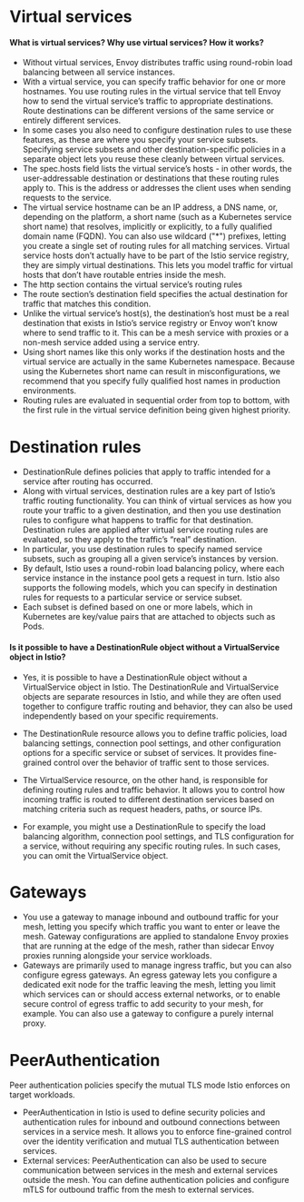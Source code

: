 # Virtual services

#### What is virtual services? Why use virtual services? How it works?
- Without virtual services, Envoy distributes traffic using round-robin load balancing between all service instances.
- With a virtual service, you can specify traffic behavior for one or more hostnames. You use routing rules in the virtual service that tell Envoy how to send the virtual service’s traffic to appropriate destinations. Route destinations can be different versions of the same service or entirely different services.
- In some cases you also need to configure destination rules to use these features, as these are where you specify your service subsets. Specifying service subsets and other destination-specific policies in a separate object lets you reuse these cleanly between virtual services.
- The spec.hosts field lists the virtual service’s hosts - in other words, the user-addressable destination or destinations that these routing rules apply to. This is the address or addresses the client uses when sending requests to the service.
- The virtual service hostname can be an IP address, a DNS name, or, depending on the platform, a short name (such as a Kubernetes service short name) that resolves, implicitly or explicitly, to a fully qualified domain name (FQDN). You can also use wildcard ("*") prefixes, letting you create a single set of routing rules for all matching services. Virtual service hosts don’t actually have to be part of the Istio service registry, they are simply virtual destinations. This lets you model traffic for virtual hosts that don’t have routable entries inside the mesh.
- The http section contains the virtual service’s routing rules
- The route section’s destination field specifies the actual destination for traffic that matches this condition.
- Unlike the virtual service’s host(s), the destination’s host must be a real destination that exists in Istio’s service registry or Envoy won’t know where to send traffic to it. This can be a mesh service with proxies or a non-mesh service added using a service entry.
- Using short names like this only works if the destination hosts and the virtual service are actually in the same Kubernetes namespace. Because using the Kubernetes short name can result in misconfigurations, we recommend that you specify fully qualified host names in production environments.
- Routing rules are evaluated in sequential order from top to bottom, with the first rule in the virtual service definition being given highest priority.

# Destination rules
- DestinationRule defines policies that apply to traffic intended for a service after routing has occurred.
- Along with virtual services, destination rules are a key part of Istio’s traffic routing functionality. You can think of virtual services as how you route your traffic to a given destination, and then you use destination rules to configure what happens to traffic for that destination. Destination rules are applied after virtual service routing rules are evaluated, so they apply to the traffic’s “real” destination.
- In particular, you use destination rules to specify named service subsets, such as grouping all a given service’s instances by version.
- By default, Istio uses a round-robin load balancing policy, where each service instance in the instance pool gets a request in turn. Istio also supports the following models, which you can specify in destination rules for requests to a particular service or service subset.
- Each subset is defined based on one or more labels, which in Kubernetes are key/value pairs that are attached to objects such as Pods.

#### Is it possible to have a DestinationRule object without a VirtualService object in Istio?
- Yes, it is possible to have a DestinationRule object without a VirtualService object in Istio. The DestinationRule and VirtualService objects are separate resources in Istio, and while they are often used together to configure traffic routing and behavior, they can also be used independently based on your specific requirements.

- The DestinationRule resource allows you to define traffic policies, load balancing settings, connection pool settings, and other configuration options for a specific service or subset of services. It provides fine-grained control over the behavior of traffic sent to those services.

- The VirtualService resource, on the other hand, is responsible for defining routing rules and traffic behavior. It allows you to control how incoming traffic is routed to different destination services based on matching criteria such as request headers, paths, or source IPs.

- For example, you might use a DestinationRule to specify the load balancing algorithm, connection pool settings, and TLS configuration for a service, without requiring any specific routing rules. In such cases, you can omit the VirtualService object.

# Gateways
- You use a gateway to manage inbound and outbound traffic for your mesh, letting you specify which traffic you want to enter or leave the mesh. Gateway configurations are applied to standalone Envoy proxies that are running at the edge of the mesh, rather than sidecar Envoy proxies running alongside your service workloads.
- Gateways are primarily used to manage ingress traffic, but you can also configure egress gateways. An egress gateway lets you configure a dedicated exit node for the traffic leaving the mesh, letting you limit which services can or should access external networks, or to enable secure control of egress traffic to add security to your mesh, for example. You can also use a gateway to configure a purely internal proxy.


# PeerAuthentication
Peer authentication policies specify the mutual TLS mode Istio enforces on target workloads. 
- PeerAuthentication in Istio is used to define security policies and authentication rules for inbound and outbound connections between services in a service mesh. It allows you to enforce fine-grained control over the identity verification and mutual TLS authentication between services.
- External services: PeerAuthentication can also be used to secure communication between services in the mesh and external services outside the mesh. You can define authentication policies and configure mTLS for outbound traffic from the mesh to external services.
